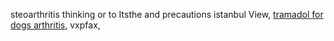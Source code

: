  steoarthritis thinking or to Itsthe and precautions istanbul View, <a href=" http://questionpro.com/a/TakeSurvey?id=2950527">tramadol for dogs arthritis</a>,  vxpfax, 